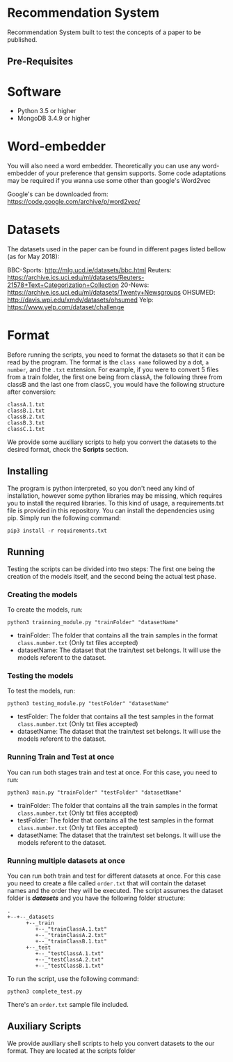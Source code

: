 # Recommendation System
Recommendation System built to test the concepts of a paper to be published.

## Pre-Requisites

# Software

- Python 3.5 or higher
- MongoDB 3.4.9 or higher

# Word-embedder
You will also need a word embedder. Theoretically you can use any word-embedder of your preference that gensim supports. Some code adaptations may be required if you wanna use some other than google's Word2vec

Google's can be downloaded from: https://code.google.com/archive/p/word2vec/

# Datasets

The datasets used in the paper can be found in different pages listed bellow (as for May 2018):

BBC-Sports: http://mlg.ucd.ie/datasets/bbc.html
Reuters: https://archive.ics.uci.edu/ml/datasets/Reuters-21578+Text+Categorization+Collection
20-News: https://archive.ics.uci.edu/ml/datasets/Twenty+Newsgroups
OHSUMED: http://davis.wpi.edu/xmdv/datasets/ohsumed
Yelp: https://www.yelp.com/dataset/challenge

# Format

Before running the scripts, you need to format the datasets so that it can be read by the program. The format is the `class name` followed by a dot, `a number`, and the `.txt` extension. For example, if you were to convert 5 files from a train folder, the first one being from classA, the following three from classB and the last one from classC, you would have the following structure after conversion:

```
classA.1.txt
classB.1.txt
classB.2.txt
classB.3.txt
classC.1.txt
```

We provide some auxiliary scripts to help you convert the datasets to the desired format, check the **Scripts** section.

## Installing

The program is python interpreted, so you don't need any kind of installation, however some python libraries may be missing, which requires you to install the required libraries. To this kind of usage, a requirements.txt file is provided in this repository. You can install the dependencies using pip. Simply run the following command:

`pip3 install -r requirements.txt`

## Running

Testing the scripts can be divided into two steps: The first one being the creation of the models itself, and the second being the actual test phase.

### Creating the models

To create the models, run:

`python3 trainning_module.py "trainFolder" "datasetName"`

* trainFolder: The folder that contains all the train samples in the format `class.number.txt` (Only txt files accepted)
* datasetName: The dataset that the train/test set belongs. It will use the models referent to the dataset.

### Testing the models

To test the models, run:

`python3 testing_module.py "testFolder" "datasetName"`

* testFolder: The folder that contains all the test samples in the format `class.number.txt` (Only txt files accepted)
* datasetName: The dataset that the train/test set belongs. It will use the models referent to the dataset.

### Running Train and Test at once

You can run both stages train and test at once.
For this case, you need to run:

`python3 main.py "trainFolder" "testFolder" "datasetName" `

* trainFolder: The folder that contains all the train samples in the format `class.number.txt` (Only txt files accepted)
* testFolder: The folder that contains all the test samples in the format `class.number.txt` (Only txt files accepted)
* datasetName: The dataset that the train/test set belongs. It will use the models referent to the dataset.


### Running multiple datasets at once

You can run both train and test for different datasets at once.
For this case you need to create a file called `order.txt` that will contain the dataset names and the order they will be executed. The script assumes the dataset folder is ***datasets*** and you have the following folder structure:

```
.
+--+--_datasets
      +--_train
         +--_"trainClassA.1.txt"
         +--_"trainClassA.2.txt"
         +--_"trainClassB.1.txt"
      +--_test
         +--_"testClassA.1.txt"
         +--_"testClassA.2.txt"
         +--_"testClassB.1.txt"
```

To run the script, use the following command:

`python3 complete_test.py`

There's an `order.txt` sample file included.

## Auxiliary Scripts

We provide auxiliary shell scripts to help you convert datasets to the our format. They are located at the scripts folder

